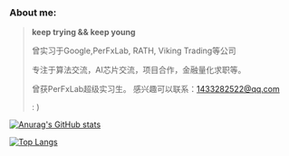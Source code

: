 

### About me:

>    **keep trying && keep young**
>
> 曾实习于Google,PerFxLab, RATH, Viking Trading等公司
>
> 专注于算法交流，AI芯片交流，项目合作，金融量化求职等。
>
> 曾获PerFxLab超级实习生。
> 感兴趣可以联系：1433282522@qq.com
>
>   :  )  





[![Anurag's GitHub stats](https://github-readme-stats.vercel.app/api?username=small-cai&hide=contribs,prs,issues&&show_icons=true&theme=radical)](https://github.com/anuraghazra/github-readme-stats)



[![Top Langs](https://github-readme-stats.vercel.app/api/top-langs/?username=small-cai&layout=compact&hide=HTML,CSS,JavaScript)](https://github.com/anuraghazra/github-readme-stats)

